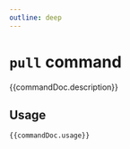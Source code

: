```yaml
---
outline: deep
---
```

# `pull` command

<script setup lang="ts">
import {data as docs} from "./cli.data.js";
const commandDoc = docs.pull;
</script>

{{commandDoc.description}}

## Usage
```shell-vue
{{commandDoc.usage}}
```
<div v-html="commandDoc.options"></div>
